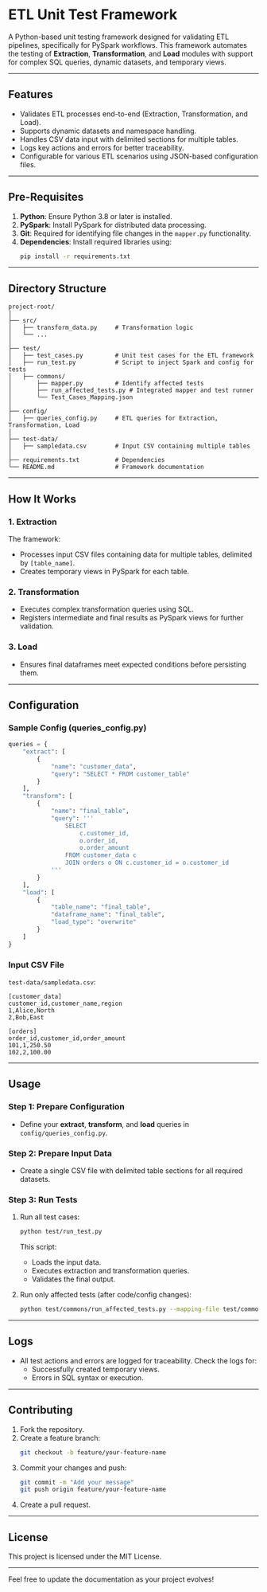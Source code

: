 # **ETL Unit Test Framework**

A Python-based unit testing framework designed for validating ETL pipelines, specifically for PySpark workflows. This framework automates the testing of **Extraction**, **Transformation**, and **Load** modules with support for complex SQL queries, dynamic datasets, and temporary views.

---

## **Features**
- Validates ETL processes end-to-end (Extraction, Transformation, and Load).
- Supports dynamic datasets and namespace handling.
- Handles CSV data input with delimited sections for multiple tables.
- Logs key actions and errors for better traceability.
- Configurable for various ETL scenarios using JSON-based configuration files.

---

## **Pre-Requisites**
1. **Python**: Ensure Python 3.8 or later is installed.
2. **PySpark**: Install PySpark for distributed data processing.
3. **Git**: Required for identifying file changes in the `mapper.py` functionality.
4. **Dependencies**: Install required libraries using:
   ```bash
   pip install -r requirements.txt
   ```

---

## **Directory Structure**
```
project-root/
│
├── src/
│   ├── transform_data.py     # Transformation logic
│   └── ...
│
├── test/
│   ├── test_cases.py         # Unit test cases for the ETL framework
│   ├── run_test.py           # Script to inject Spark and config for tests
│   ├── commons/
│       ├── mapper.py         # Identify affected tests
│       ├── run_affected_tests.py # Integrated mapper and test runner
│       └── Test_Cases_Mapping.json
│
├── config/
│   ├── queries_config.py     # ETL queries for Extraction, Transformation, Load
│
├── test-data/
│   ├── sampledata.csv        # Input CSV containing multiple tables
│
├── requirements.txt          # Dependencies
└── README.md                 # Framework documentation
```

---

## **How It Works**

### **1. Extraction**
The framework:
- Processes input CSV files containing data for multiple tables, delimited by `[table_name]`.
- Creates temporary views in PySpark for each table.

### **2. Transformation**
- Executes complex transformation queries using SQL.
- Registers intermediate and final results as PySpark views for further validation.

### **3. Load**
- Ensures final dataframes meet expected conditions before persisting them.

---

## **Configuration**

### **Sample Config (queries_config.py)**
```python
queries = {
    "extract": [
        {
            "name": "customer_data",
            "query": "SELECT * FROM customer_table"
        }
    ],
    "transform": [
        {
            "name": "final_table",
            "query": '''
                SELECT 
                    c.customer_id, 
                    o.order_id, 
                    o.order_amount 
                FROM customer_data c
                JOIN orders o ON c.customer_id = o.customer_id
            '''
        }
    ],
    "load": [
        {
            "table_name": "final_table",
            "dataframe_name": "final_table",
            "load_type": "overwrite"
        }
    ]
}
```

### **Input CSV File**
`test-data/sampledata.csv`:
```
[customer_data]
customer_id,customer_name,region
1,Alice,North
2,Bob,East

[orders]
order_id,customer_id,order_amount
101,1,250.50
102,2,100.00
```

---

## **Usage**

### **Step 1: Prepare Configuration**
- Define your **extract**, **transform**, and **load** queries in `config/queries_config.py`.

### **Step 2: Prepare Input Data**
- Create a single CSV file with delimited table sections for all required datasets.

### **Step 3: Run Tests**
1. Run all test cases:
   ```bash
   python test/run_test.py
   ```
   This script:
   - Loads the input data.
   - Executes extraction and transformation queries.
   - Validates the final output.

2. Run only affected tests (after code/config changes):
   ```bash
   python test/commons/run_affected_tests.py --mapping-file test/commons/Test_Cases_Mapping.json
   ```

---

## **Logs**
- All test actions and errors are logged for traceability. Check the logs for:
  - Successfully created temporary views.
  - Errors in SQL syntax or execution.

---

## **Contributing**
1. Fork the repository.
2. Create a feature branch:
   ```bash
   git checkout -b feature/your-feature-name
   ```
3. Commit your changes and push:
   ```bash
   git commit -m "Add your message"
   git push origin feature/your-feature-name
   ```
4. Create a pull request.

---

## **License**
This project is licensed under the MIT License.

---

Feel free to update the documentation as your project evolves!
